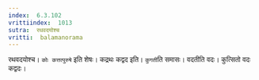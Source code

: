 ```yaml
---
index:  6.3.102
vrittiindex:  1013
sutra:  रथवदयोश्च
vritti:  balamanorama 
---
```


रथवदयोश्च। `कोः कत्तत्पुरुषे` इति शेषः। कद्रथः कद्वद इति। `कुगती`ति समासः। वदतीति वदः। कुत्सितो वदः कद्वदः। 

